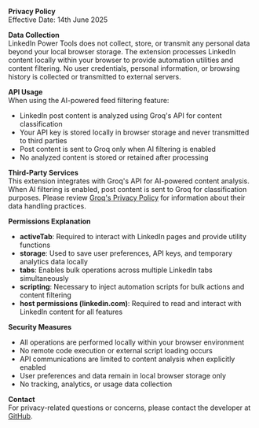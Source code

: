 **Privacy Policy**  
Effective Date: 14th June 2025  

**Data Collection**  
LinkedIn Power Tools does not collect, store, or transmit any personal data beyond your local browser storage. The extension processes LinkedIn content locally within your browser to provide automation utilities and content filtering. No user credentials, personal information, or browsing history is collected or transmitted to external servers.  

**API Usage**  
When using the AI-powered feed filtering feature:  
- LinkedIn post content is analyzed using Groq's API for content classification
- Your API key is stored locally in browser storage and never transmitted to third parties
- Post content is sent to Groq only when AI filtering is enabled
- No analyzed content is stored or retained after processing  

**Third-Party Services**  
This extension integrates with Groq's API for AI-powered content analysis. When AI filtering is enabled, post content is sent to Groq for classification purposes. Please review [Groq's Privacy Policy](https://groq.com/privacy-policy/) for information about their data handling practices.  

**Permissions Explanation**  
- **activeTab**: Required to interact with LinkedIn pages and provide utility functions
- **storage**: Used to save user preferences, API keys, and temporary analytics data locally
- **tabs**: Enables bulk operations across multiple LinkedIn tabs simultaneously
- **scripting**: Necessary to inject automation scripts for bulk actions and content filtering
- **host permissions (linkedin.com)**: Required to read and interact with LinkedIn content for all features  

**Security Measures**  
- All operations are performed locally within your browser environment
- No remote code execution or external script loading occurs
- API communications are limited to content analysis when explicitly enabled
- User preferences and data remain in local browser storage only
- No tracking, analytics, or usage data collection  

**Contact**  
For privacy-related questions or concerns, please contact the developer at [GitHub](https://github.com/deshwalmahesh).